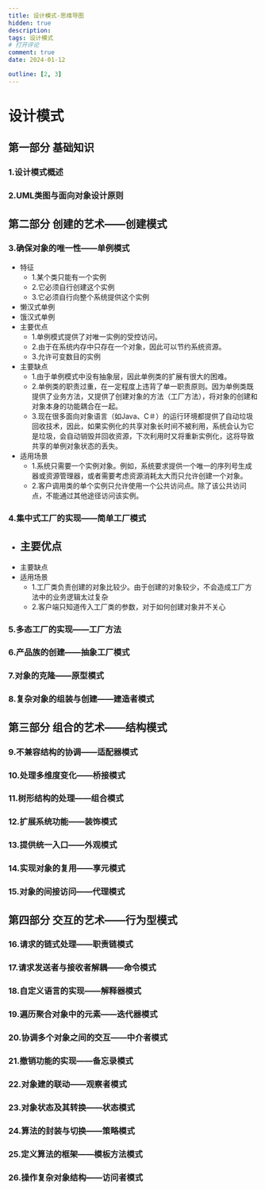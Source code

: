 ```yaml
---
title: 设计模式-思维导图
hidden: true
description: 
tags: 设计模式
# 打开评论
comment: true
date: 2024-01-12

outline: [2, 3]
---
```


# 设计模式

## 第一部分 基础知识

### 1.设计模式概述

### 2.UML类图与面向对象设计原则


## 第二部分 创建的艺术——创建模式

### 3.确保对象的唯一性——单例模式
- 特征
  - 1.某个类只能有一个实例
  - 2.它必须自行创建这个实例
  - 3.它必须自行向整个系统提供这个实例
- 懒汉式单例
- 饿汉式单例
- 主要优点
  - 1.单例模式提供了对唯一实例的受控访问。
  - 2.由于在系统内存中只存在一个对象，因此可以节约系统资源。
  - 3.允许可变数目的实例
- 主要缺点
  - 1.由于单例模式中没有抽象层，因此单例类的扩展有很大的困难。
  - 2.单例类的职责过重，在一定程度上违背了单一职责原则。因为单例类既提供了业务方法，又提供了创建对象的方法（工厂方法），将对象的创建和对象本身的功能耦合在一起。
  - 3.现在很多面向对象语言（如Java、C＃）的运行环境都提供了自动垃圾回收技术，因此，如果实例化的共享对象长时间不被利用，系统会认为它是垃圾，会自动销毁并回收资源，下次利用时又将重新实例化，这将导致共享的单例对象状态的丢失。
- 适用场景
  - 1.系统只需要一个实例对象。例如，系统要求提供一个唯一的序列号生成器或资源管理器，或者需要考虑资源消耗太大而只允许创建一个对象。
  - 2.客户调用类的单个实例只允许使用一个公共访问点。除了该公共访问点，不能通过其他途径访问该实例。


### 4.集中式工厂的实现——简单工厂模式

- 主要优点
  - 
- 主要缺点
- 适用场景
  - 1.工厂类负责创建的对象比较少。由于创建的对象较少，不会造成工厂方法中的业务逻辑太过复杂
  - 2.客户端只知道传入工厂类的参数，对于如何创建对象并不关心

### 5.多态工厂的实现——工厂方法

### 6.产品族的创建——抽象工厂模式

### 7.对象的克隆——原型模式

### 8.复杂对象的组装与创建——建造者模式


## 第三部分 组合的艺术——结构模式

### 9.不兼容结构的协调——适配器模式

### 10.处理多维度变化——桥接模式

### 11.树形结构的处理——组合模式

### 12.扩展系统功能——装饰模式

### 13.提供统一入口——外观模式

### 14.实现对象的复用——享元模式

### 15.对象的间接访问——代理模式


## 第四部分 交互的艺术——行为型模式

### 16.请求的链式处理——职责链模式

### 17.请求发送者与接收者解耦——命令模式

### 18.自定义语言的实现——解释器模式

### 19.遍历聚合对象中的元素——迭代器模式

### 20.协调多个对象之间的交互——中介者模式

### 21.撤销功能的实现——备忘录模式

### 22.对象建的联动——观察者模式

### 23.对象状态及其转换——状态模式

### 24.算法的封装与切换——策略模式

### 25.定义算法的框架——模板方法模式

### 26.操作复杂对象结构——访问者模式

